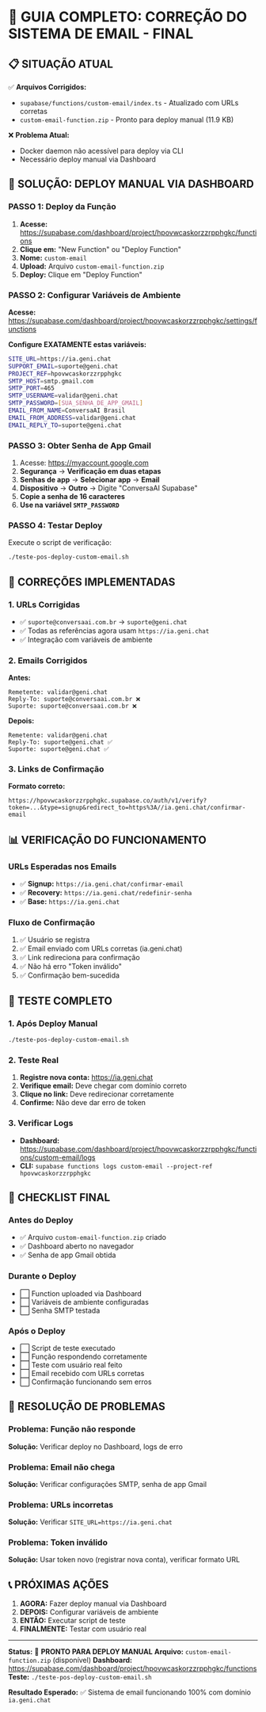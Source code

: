 # 🎯 GUIA COMPLETO: CORREÇÃO DO SISTEMA DE EMAIL - FINAL

## 📋 SITUAÇÃO ATUAL

✅ **Arquivos Corrigidos:**
- `supabase/functions/custom-email/index.ts` - Atualizado com URLs corretas
- `custom-email-function.zip` - Pronto para deploy manual (11.9 KB)

❌ **Problema Atual:**
- Docker daemon não acessível para deploy via CLI
- Necessário deploy manual via Dashboard

## 🚀 SOLUÇÃO: DEPLOY MANUAL VIA DASHBOARD

### PASSO 1: Deploy da Função
1. **Acesse:** https://supabase.com/dashboard/project/hpovwcaskorzzrpphgkc/functions
2. **Clique em:** "New Function" ou "Deploy Function"
3. **Nome:** `custom-email`
4. **Upload:** Arquivo `custom-email-function.zip`
5. **Deploy:** Clique em "Deploy Function"

### PASSO 2: Configurar Variáveis de Ambiente
**Acesse:** https://supabase.com/dashboard/project/hpovwcaskorzzrpphgkc/settings/functions

**Configure EXATAMENTE estas variáveis:**
```bash
SITE_URL=https://ia.geni.chat
SUPPORT_EMAIL=suporte@geni.chat
PROJECT_REF=hpovwcaskorzzrpphgkc
SMTP_HOST=smtp.gmail.com
SMTP_PORT=465
SMTP_USERNAME=validar@geni.chat
SMTP_PASSWORD=[SUA_SENHA_DE_APP_GMAIL]
EMAIL_FROM_NAME=ConversaAI Brasil
EMAIL_FROM_ADDRESS=validar@geni.chat
EMAIL_REPLY_TO=suporte@geni.chat
```

### PASSO 3: Obter Senha de App Gmail
1. Acesse: https://myaccount.google.com
2. **Segurança** → **Verificação em duas etapas**
3. **Senhas de app** → **Selecionar app** → **Email**
4. **Dispositivo** → **Outro** → Digite "ConversaAI Supabase"
5. **Copie a senha de 16 caracteres**
6. **Use na variável `SMTP_PASSWORD`**

### PASSO 4: Testar Deploy
Execute o script de verificação:
```bash
./teste-pos-deploy-custom-email.sh
```

## 🔧 CORREÇÕES IMPLEMENTADAS

### 1. URLs Corrigidas
- ✅ `suporte@conversaai.com.br` → `suporte@geni.chat`
- ✅ Todas as referências agora usam `https://ia.geni.chat`
- ✅ Integração com variáveis de ambiente

### 2. Emails Corrigidos
**Antes:**
```
Remetente: validar@geni.chat
Reply-To: suporte@conversaai.com.br ❌
Suporte: suporte@conversaai.com.br ❌
```

**Depois:**
```
Remetente: validar@geni.chat
Reply-To: suporte@geni.chat ✅
Suporte: suporte@geni.chat ✅
```

### 3. Links de Confirmação
**Formato correto:**
```
https://hpovwcaskorzzrpphgkc.supabase.co/auth/v1/verify?token=...&type=signup&redirect_to=https%3A//ia.geni.chat/confirmar-email
```

## 📊 VERIFICAÇÃO DO FUNCIONAMENTO

### URLs Esperadas nos Emails
- ✅ **Signup:** `https://ia.geni.chat/confirmar-email`
- ✅ **Recovery:** `https://ia.geni.chat/redefinir-senha`
- ✅ **Base:** `https://ia.geni.chat`

### Fluxo de Confirmação
1. ✅ Usuário se registra
2. ✅ Email enviado com URLs corretas (ia.geni.chat)
3. ✅ Link redireciona para confirmação
4. ✅ Não há erro "Token inválido"
5. ✅ Confirmação bem-sucedida

## 🧪 TESTE COMPLETO

### 1. Após Deploy Manual
```bash
./teste-pos-deploy-custom-email.sh
```

### 2. Teste Real
1. **Registre nova conta:** https://ia.geni.chat
2. **Verifique email:** Deve chegar com domínio correto
3. **Clique no link:** Deve redirecionar corretamente
4. **Confirme:** Não deve dar erro de token

### 3. Verificar Logs
- **Dashboard:** https://supabase.com/dashboard/project/hpovwcaskorzzrpphgkc/functions/custom-email/logs
- **CLI:** `supabase functions logs custom-email --project-ref hpovwcaskorzzrpphgkc`

## 🎯 CHECKLIST FINAL

### Antes do Deploy
- ✅ Arquivo `custom-email-function.zip` criado
- ✅ Dashboard aberto no navegador
- ✅ Senha de app Gmail obtida

### Durante o Deploy
- ⬜ Function uploaded via Dashboard
- ⬜ Variáveis de ambiente configuradas
- ⬜ Senha SMTP testada

### Após o Deploy
- ⬜ Script de teste executado
- ⬜ Função respondendo corretamente
- ⬜ Teste com usuário real feito
- ⬜ Email recebido com URLs corretas
- ⬜ Confirmação funcionando sem erros

## 🚨 RESOLUÇÃO DE PROBLEMAS

### Problema: Função não responde
**Solução:** Verificar deploy no Dashboard, logs de erro

### Problema: Email não chega
**Solução:** Verificar configurações SMTP, senha de app Gmail

### Problema: URLs incorretas
**Solução:** Verificar `SITE_URL=https://ia.geni.chat`

### Problema: Token inválido
**Solução:** Usar token novo (registrar nova conta), verificar formato URL

## 📞 PRÓXIMAS AÇÕES

1. **AGORA:** Fazer deploy manual via Dashboard
2. **DEPOIS:** Configurar variáveis de ambiente
3. **ENTÃO:** Executar script de teste
4. **FINALMENTE:** Testar com usuário real

---

**Status:** 🚀 **PRONTO PARA DEPLOY MANUAL**
**Arquivo:** `custom-email-function.zip` (disponível)
**Dashboard:** https://supabase.com/dashboard/project/hpovwcaskorzzrpphgkc/functions
**Teste:** `./teste-pos-deploy-custom-email.sh`

**Resultado Esperado:** ✅ Sistema de email funcionando 100% com domínio `ia.geni.chat`
